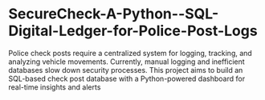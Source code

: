 # SecureCheck-A-Python--SQL-Digital-Ledger-for-Police-Post-Logs
Police check posts require a centralized system for logging, tracking, and analyzing vehicle movements. Currently, manual logging and inefficient databases slow down security processes. This project aims to build an SQL-based check post database with a Python-powered dashboard for real-time insights and alerts
